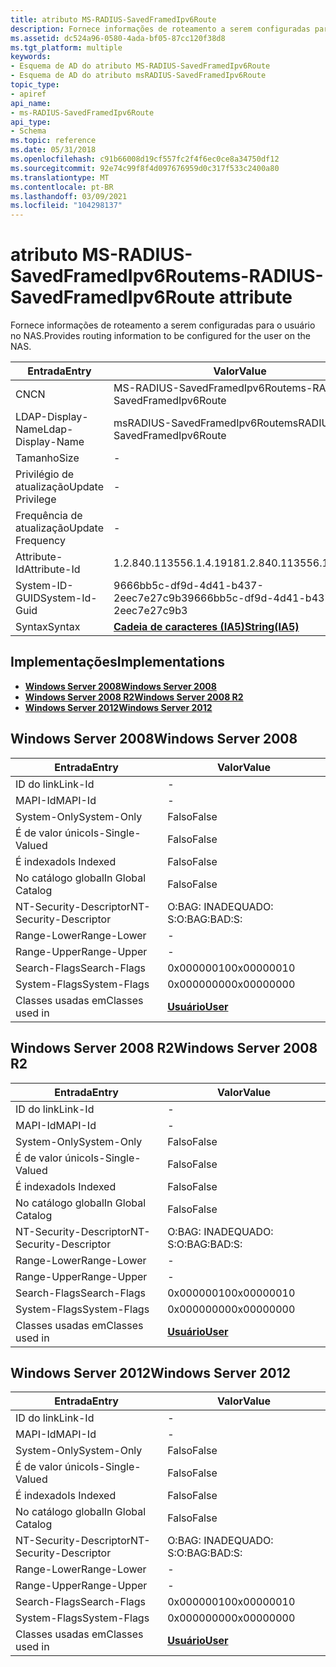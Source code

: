 ```yaml
---
title: atributo MS-RADIUS-SavedFramedIpv6Route
description: Fornece informações de roteamento a serem configuradas para o usuário no NAS. | atributo MS-RADIUS-SavedFramedIpv6Route
ms.assetid: dc524a96-0580-4ada-bf05-87cc120f38d8
ms.tgt_platform: multiple
keywords:
- Esquema de AD do atributo MS-RADIUS-SavedFramedIpv6Route
- Esquema de AD do atributo msRADIUS-SavedFramedIpv6Route
topic_type:
- apiref
api_name:
- ms-RADIUS-SavedFramedIpv6Route
api_type:
- Schema
ms.topic: reference
ms.date: 05/31/2018
ms.openlocfilehash: c91b66008d19cf557fc2f4f6ec0ce8a34750df12
ms.sourcegitcommit: 92e74c99f8f4d097676959d0c317f533c2400a80
ms.translationtype: MT
ms.contentlocale: pt-BR
ms.lasthandoff: 03/09/2021
ms.locfileid: "104298137"
---
```

# <a name="ms-radius-savedframedipv6route-attribute"></a><span data-ttu-id="5589d-106">atributo MS-RADIUS-SavedFramedIpv6Route</span><span class="sxs-lookup"><span data-stu-id="5589d-106">ms-RADIUS-SavedFramedIpv6Route attribute</span></span>

<span data-ttu-id="5589d-107">Fornece informações de roteamento a serem configuradas para o usuário no NAS.</span><span class="sxs-lookup"><span data-stu-id="5589d-107">Provides routing information to be configured for the user on the NAS.</span></span>



| <span data-ttu-id="5589d-108">Entrada</span><span class="sxs-lookup"><span data-stu-id="5589d-108">Entry</span></span> | <span data-ttu-id="5589d-109">Valor</span><span class="sxs-lookup"><span data-stu-id="5589d-109">Value</span></span> |
|-------------------|--------------------------------------|
| <span data-ttu-id="5589d-110">CN</span><span class="sxs-lookup"><span data-stu-id="5589d-110">CN</span></span>                | <span data-ttu-id="5589d-111">MS-RADIUS-SavedFramedIpv6Route</span><span class="sxs-lookup"><span data-stu-id="5589d-111">ms-RADIUS-SavedFramedIpv6Route</span></span>       |
| <span data-ttu-id="5589d-112">LDAP-Display-Name</span><span class="sxs-lookup"><span data-stu-id="5589d-112">Ldap-Display-Name</span></span> | <span data-ttu-id="5589d-113">msRADIUS-SavedFramedIpv6Route</span><span class="sxs-lookup"><span data-stu-id="5589d-113">msRADIUS-SavedFramedIpv6Route</span></span>        |
| <span data-ttu-id="5589d-114">Tamanho</span><span class="sxs-lookup"><span data-stu-id="5589d-114">Size</span></span>              | \-                                   |
| <span data-ttu-id="5589d-115">Privilégio de atualização</span><span class="sxs-lookup"><span data-stu-id="5589d-115">Update Privilege</span></span>  | \-                                   |
| <span data-ttu-id="5589d-116">Frequência de atualização</span><span class="sxs-lookup"><span data-stu-id="5589d-116">Update Frequency</span></span>  | \-                                   |
| <span data-ttu-id="5589d-117">Attribute-Id</span><span class="sxs-lookup"><span data-stu-id="5589d-117">Attribute-Id</span></span>      | <span data-ttu-id="5589d-118">1.2.840.113556.1.4.1918</span><span class="sxs-lookup"><span data-stu-id="5589d-118">1.2.840.113556.1.4.1918</span></span>              |
| <span data-ttu-id="5589d-119">System-ID-GUID</span><span class="sxs-lookup"><span data-stu-id="5589d-119">System-Id-Guid</span></span>    | <span data-ttu-id="5589d-120">9666bb5c-df9d-4d41-b437-2eec7e27c9b3</span><span class="sxs-lookup"><span data-stu-id="5589d-120">9666bb5c-df9d-4d41-b437-2eec7e27c9b3</span></span> |
| <span data-ttu-id="5589d-121">Syntax</span><span class="sxs-lookup"><span data-stu-id="5589d-121">Syntax</span></span>            | [<span data-ttu-id="5589d-122">**Cadeia de caracteres (IA5)**</span><span class="sxs-lookup"><span data-stu-id="5589d-122">**String(IA5)**</span></span>](s-string-ia5.md)  |



## <a name="implementations"></a><span data-ttu-id="5589d-123">Implementações</span><span class="sxs-lookup"><span data-stu-id="5589d-123">Implementations</span></span>

-   [<span data-ttu-id="5589d-124">**Windows Server 2008**</span><span class="sxs-lookup"><span data-stu-id="5589d-124">**Windows Server 2008**</span></span>](#windows-server-2008)
-   [<span data-ttu-id="5589d-125">**Windows Server 2008 R2**</span><span class="sxs-lookup"><span data-stu-id="5589d-125">**Windows Server 2008 R2**</span></span>](#windows-server-2008-r2)
-   [<span data-ttu-id="5589d-126">**Windows Server 2012**</span><span class="sxs-lookup"><span data-stu-id="5589d-126">**Windows Server 2012**</span></span>](#windows-server-2012)

## <a name="windows-server-2008"></a><span data-ttu-id="5589d-127">Windows Server 2008</span><span class="sxs-lookup"><span data-stu-id="5589d-127">Windows Server 2008</span></span>



| <span data-ttu-id="5589d-128">Entrada</span><span class="sxs-lookup"><span data-stu-id="5589d-128">Entry</span></span> | <span data-ttu-id="5589d-129">Valor</span><span class="sxs-lookup"><span data-stu-id="5589d-129">Value</span></span> |
|------------------------|-----------------------------------|
| <span data-ttu-id="5589d-130">ID do link</span><span class="sxs-lookup"><span data-stu-id="5589d-130">Link-Id</span></span>                | \-                                |
| <span data-ttu-id="5589d-131">MAPI-Id</span><span class="sxs-lookup"><span data-stu-id="5589d-131">MAPI-Id</span></span>                | \-                                |
| <span data-ttu-id="5589d-132">System-Only</span><span class="sxs-lookup"><span data-stu-id="5589d-132">System-Only</span></span>            | <span data-ttu-id="5589d-133">Falso</span><span class="sxs-lookup"><span data-stu-id="5589d-133">False</span></span>                             |
| <span data-ttu-id="5589d-134">É de valor único</span><span class="sxs-lookup"><span data-stu-id="5589d-134">Is-Single-Valued</span></span>       | <span data-ttu-id="5589d-135">Falso</span><span class="sxs-lookup"><span data-stu-id="5589d-135">False</span></span>                             |
| <span data-ttu-id="5589d-136">É indexado</span><span class="sxs-lookup"><span data-stu-id="5589d-136">Is Indexed</span></span>             | <span data-ttu-id="5589d-137">Falso</span><span class="sxs-lookup"><span data-stu-id="5589d-137">False</span></span>                             |
| <span data-ttu-id="5589d-138">No catálogo global</span><span class="sxs-lookup"><span data-stu-id="5589d-138">In Global Catalog</span></span>      | <span data-ttu-id="5589d-139">Falso</span><span class="sxs-lookup"><span data-stu-id="5589d-139">False</span></span>                             |
| <span data-ttu-id="5589d-140">NT-Security-Descriptor</span><span class="sxs-lookup"><span data-stu-id="5589d-140">NT-Security-Descriptor</span></span> | <span data-ttu-id="5589d-141">O:BAG: INADEQUADO: S:</span><span class="sxs-lookup"><span data-stu-id="5589d-141">O:BAG:BAD:S:</span></span>                      |
| <span data-ttu-id="5589d-142">Range-Lower</span><span class="sxs-lookup"><span data-stu-id="5589d-142">Range-Lower</span></span>            | \-                                |
| <span data-ttu-id="5589d-143">Range-Upper</span><span class="sxs-lookup"><span data-stu-id="5589d-143">Range-Upper</span></span>            | \-                                |
| <span data-ttu-id="5589d-144">Search-Flags</span><span class="sxs-lookup"><span data-stu-id="5589d-144">Search-Flags</span></span>           | <span data-ttu-id="5589d-145">0x00000010</span><span class="sxs-lookup"><span data-stu-id="5589d-145">0x00000010</span></span>                        |
| <span data-ttu-id="5589d-146">System-Flags</span><span class="sxs-lookup"><span data-stu-id="5589d-146">System-Flags</span></span>           | <span data-ttu-id="5589d-147">0x00000000</span><span class="sxs-lookup"><span data-stu-id="5589d-147">0x00000000</span></span>                        |
| <span data-ttu-id="5589d-148">Classes usadas em</span><span class="sxs-lookup"><span data-stu-id="5589d-148">Classes used in</span></span>        | [<span data-ttu-id="5589d-149">**Usuário**</span><span class="sxs-lookup"><span data-stu-id="5589d-149">**User**</span></span>](c-user.md)<br/> |



## <a name="windows-server-2008-r2"></a><span data-ttu-id="5589d-150">Windows Server 2008 R2</span><span class="sxs-lookup"><span data-stu-id="5589d-150">Windows Server 2008 R2</span></span>



| <span data-ttu-id="5589d-151">Entrada</span><span class="sxs-lookup"><span data-stu-id="5589d-151">Entry</span></span> | <span data-ttu-id="5589d-152">Valor</span><span class="sxs-lookup"><span data-stu-id="5589d-152">Value</span></span> |
|------------------------|-----------------------------------|
| <span data-ttu-id="5589d-153">ID do link</span><span class="sxs-lookup"><span data-stu-id="5589d-153">Link-Id</span></span>                | \-                                |
| <span data-ttu-id="5589d-154">MAPI-Id</span><span class="sxs-lookup"><span data-stu-id="5589d-154">MAPI-Id</span></span>                | \-                                |
| <span data-ttu-id="5589d-155">System-Only</span><span class="sxs-lookup"><span data-stu-id="5589d-155">System-Only</span></span>            | <span data-ttu-id="5589d-156">Falso</span><span class="sxs-lookup"><span data-stu-id="5589d-156">False</span></span>                             |
| <span data-ttu-id="5589d-157">É de valor único</span><span class="sxs-lookup"><span data-stu-id="5589d-157">Is-Single-Valued</span></span>       | <span data-ttu-id="5589d-158">Falso</span><span class="sxs-lookup"><span data-stu-id="5589d-158">False</span></span>                             |
| <span data-ttu-id="5589d-159">É indexado</span><span class="sxs-lookup"><span data-stu-id="5589d-159">Is Indexed</span></span>             | <span data-ttu-id="5589d-160">Falso</span><span class="sxs-lookup"><span data-stu-id="5589d-160">False</span></span>                             |
| <span data-ttu-id="5589d-161">No catálogo global</span><span class="sxs-lookup"><span data-stu-id="5589d-161">In Global Catalog</span></span>      | <span data-ttu-id="5589d-162">Falso</span><span class="sxs-lookup"><span data-stu-id="5589d-162">False</span></span>                             |
| <span data-ttu-id="5589d-163">NT-Security-Descriptor</span><span class="sxs-lookup"><span data-stu-id="5589d-163">NT-Security-Descriptor</span></span> | <span data-ttu-id="5589d-164">O:BAG: INADEQUADO: S:</span><span class="sxs-lookup"><span data-stu-id="5589d-164">O:BAG:BAD:S:</span></span>                      |
| <span data-ttu-id="5589d-165">Range-Lower</span><span class="sxs-lookup"><span data-stu-id="5589d-165">Range-Lower</span></span>            | \-                                |
| <span data-ttu-id="5589d-166">Range-Upper</span><span class="sxs-lookup"><span data-stu-id="5589d-166">Range-Upper</span></span>            | \-                                |
| <span data-ttu-id="5589d-167">Search-Flags</span><span class="sxs-lookup"><span data-stu-id="5589d-167">Search-Flags</span></span>           | <span data-ttu-id="5589d-168">0x00000010</span><span class="sxs-lookup"><span data-stu-id="5589d-168">0x00000010</span></span>                        |
| <span data-ttu-id="5589d-169">System-Flags</span><span class="sxs-lookup"><span data-stu-id="5589d-169">System-Flags</span></span>           | <span data-ttu-id="5589d-170">0x00000000</span><span class="sxs-lookup"><span data-stu-id="5589d-170">0x00000000</span></span>                        |
| <span data-ttu-id="5589d-171">Classes usadas em</span><span class="sxs-lookup"><span data-stu-id="5589d-171">Classes used in</span></span>        | [<span data-ttu-id="5589d-172">**Usuário**</span><span class="sxs-lookup"><span data-stu-id="5589d-172">**User**</span></span>](c-user.md)<br/> |



## <a name="windows-server-2012"></a><span data-ttu-id="5589d-173">Windows Server 2012</span><span class="sxs-lookup"><span data-stu-id="5589d-173">Windows Server 2012</span></span>



| <span data-ttu-id="5589d-174">Entrada</span><span class="sxs-lookup"><span data-stu-id="5589d-174">Entry</span></span> | <span data-ttu-id="5589d-175">Valor</span><span class="sxs-lookup"><span data-stu-id="5589d-175">Value</span></span> |
|------------------------|-----------------------------------|
| <span data-ttu-id="5589d-176">ID do link</span><span class="sxs-lookup"><span data-stu-id="5589d-176">Link-Id</span></span>                | \-                                |
| <span data-ttu-id="5589d-177">MAPI-Id</span><span class="sxs-lookup"><span data-stu-id="5589d-177">MAPI-Id</span></span>                | \-                                |
| <span data-ttu-id="5589d-178">System-Only</span><span class="sxs-lookup"><span data-stu-id="5589d-178">System-Only</span></span>            | <span data-ttu-id="5589d-179">Falso</span><span class="sxs-lookup"><span data-stu-id="5589d-179">False</span></span>                             |
| <span data-ttu-id="5589d-180">É de valor único</span><span class="sxs-lookup"><span data-stu-id="5589d-180">Is-Single-Valued</span></span>       | <span data-ttu-id="5589d-181">Falso</span><span class="sxs-lookup"><span data-stu-id="5589d-181">False</span></span>                             |
| <span data-ttu-id="5589d-182">É indexado</span><span class="sxs-lookup"><span data-stu-id="5589d-182">Is Indexed</span></span>             | <span data-ttu-id="5589d-183">Falso</span><span class="sxs-lookup"><span data-stu-id="5589d-183">False</span></span>                             |
| <span data-ttu-id="5589d-184">No catálogo global</span><span class="sxs-lookup"><span data-stu-id="5589d-184">In Global Catalog</span></span>      | <span data-ttu-id="5589d-185">Falso</span><span class="sxs-lookup"><span data-stu-id="5589d-185">False</span></span>                             |
| <span data-ttu-id="5589d-186">NT-Security-Descriptor</span><span class="sxs-lookup"><span data-stu-id="5589d-186">NT-Security-Descriptor</span></span> | <span data-ttu-id="5589d-187">O:BAG: INADEQUADO: S:</span><span class="sxs-lookup"><span data-stu-id="5589d-187">O:BAG:BAD:S:</span></span>                      |
| <span data-ttu-id="5589d-188">Range-Lower</span><span class="sxs-lookup"><span data-stu-id="5589d-188">Range-Lower</span></span>            | \-                                |
| <span data-ttu-id="5589d-189">Range-Upper</span><span class="sxs-lookup"><span data-stu-id="5589d-189">Range-Upper</span></span>            | \-                                |
| <span data-ttu-id="5589d-190">Search-Flags</span><span class="sxs-lookup"><span data-stu-id="5589d-190">Search-Flags</span></span>           | <span data-ttu-id="5589d-191">0x00000010</span><span class="sxs-lookup"><span data-stu-id="5589d-191">0x00000010</span></span>                        |
| <span data-ttu-id="5589d-192">System-Flags</span><span class="sxs-lookup"><span data-stu-id="5589d-192">System-Flags</span></span>           | <span data-ttu-id="5589d-193">0x00000000</span><span class="sxs-lookup"><span data-stu-id="5589d-193">0x00000000</span></span>                        |
| <span data-ttu-id="5589d-194">Classes usadas em</span><span class="sxs-lookup"><span data-stu-id="5589d-194">Classes used in</span></span>        | [<span data-ttu-id="5589d-195">**Usuário**</span><span class="sxs-lookup"><span data-stu-id="5589d-195">**User**</span></span>](c-user.md)<br/> |



 

 





